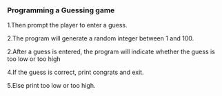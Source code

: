 ### Programming a Guessing game

1.Then prompt the player to enter a guess.

2.The program will generate a random integer between 1 and 100.

2.After a guess is entered, the program will indicate whether the guess is too low or too high

4.If the guess is correct, print congrats and exit.

5.Else print too low or too high.